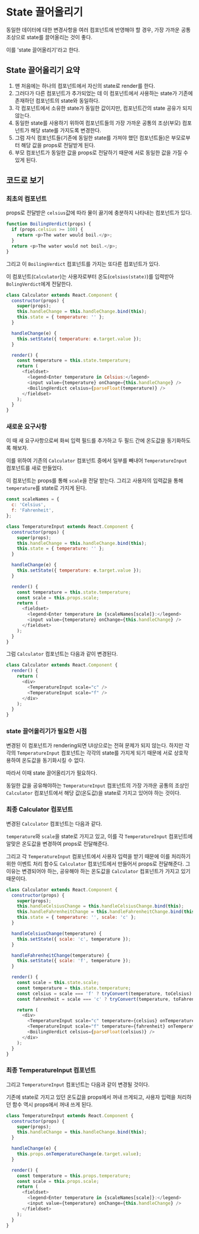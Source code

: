 # State 끌어올리기

동일한 데이터에 대한 변경사항을 여러 컴포넌트에 반영해야 할 경우, 가장 가까운 공통 조상으로 state를 끌어올리는 것이 좋다.

이를 'state 끌어올리기'라고 한다.

## State 끌어올리기 요약

1. 맨 처음에는 하나의 컴포넌트에서 자신의 state로 render를 한다.
2. 그러다가 다른 컴포넌트가 추가되었는 데 이 컴포넌트에서 사용하는 state가 기존에 존재하던 컴포넌트의 state와 동일하다.
3. 각 컴포넌트에서 소유한 state가 동일한 값이지만, 컴포넌트간의 state 공유가 되지 않는다.
4. 동일한 state를 사용하기 위하여 컴포넌트들의 가장 가까운 공통의 조상(부모) 컴포넌트가 해당 state를 가지도록 변경한다.
5. 그럼 자식 컴포넌트들(기존에 동일한 state를 가져야 했던 컴포넌트들)은 부모로부터 해당 값을 props로 전달받게 된다.
6. 부모 컴포넌트가 동일한 값을 props로 전달하기 때문에 서로 동일한 값을 가질 수 있게 된다.

## 코드로 보기

### 최초의 컴포넌트

props로 전달받은 `celsius`값에 따라 물이 끓기에 충분하지 나타내는 컴포넌트가 있다.

```js
function BoilingVerdict(props) {
  if (props.celsius >= 100) {
    return <p>The water would boil.</p>;
  }
  return <p>The water would not boil.</p>;
}
```

그리고 이 `BoilingVerdict` 컴포넌트를 가지는 또다른 컴포넌트가 있다.

이 컴포넌트(`Calculator`)는 사용자로부터 온도(`celsius(state)`)를 입력받아 `BolingVerdict`에게 전달한다.

```js
class Calculator extends React.Component {
  constructor(props) {
    super(props);
    this.handleChange = this.handleChange.bind(this);
    this.state = { temperature: '' };
  }

  handleChange(e) {
    this.setState({ temperature: e.target.value });
  }

  render() {
    const temperature = this.state.temperature;
    return (
      <fieldset>
        <legend>Enter temperature in Celsius:</legend>
        <input value={temperature} onChange={this.handleChange} />
        <BoilingVerdict celsius={parseFloat(temperature)} />
      </fieldset>
    );
  }
}
```

### 새로운 요구사항

이 때 새 요구사항으로써 화씨 입력 필드를 추가하고 두 필드 간에 온도값을 동기화하도록 해보자.

이를 위하여 기존의 `Calculator` 컴포넌트 중에서 일부를 빼내어 `TemperatureInput` 컴포넌트를 새로 만들었다.

이 컴포넌트는 props를 통해 `scale`을 전달 받는다. 그리고 사용자의 입력값을 통해 `temperature`를 state로 가지게 된다.

```js
const scaleNames = {
  c: 'Celsius',
  f: 'Fahrenheit',
};

class TemperatureInput extends React.Component {
  constructor(props) {
    super(props);
    this.handleChange = this.handleChange.bind(this);
    this.state = { temperature: '' };
  }

  handleChange(e) {
    this.setState({ temperature: e.target.value });
  }

  render() {
    const temperature = this.state.temperature;
    const scale = this.props.scale;
    return (
      <fieldset>
        <legend>Enter temperature in {scaleNames[scale]}:</legend>
        <input value={temperature} onChange={this.handleChange} />
      </fieldset>
    );
  }
}
```

그럼 `Calculator` 컴포넌트는 다음과 같이 변경된다.

```js
class Calculator extends React.Component {
  render() {
    return (
      <div>
        <TemperatureInput scale="c" />
        <TemperatureInput scale="f" />
      </div>
    );
  }
}
```

### state 끌어올리기가 필요한 시점

변경된 이 컴포넌트가 rendering되면 UI상으로는 전혀 문제가 되지 않는다. 하지만 각각의 `TemperatureInput` 컴포넌트는 각각의 state를 가지게 되기 때문에 서로 상호작용하여 온도값을 동기화시킬 수 없다.

따라서 이때 state 끌어올리기가 필요하다.

동일한 값을 공유해야하는 `TemperatureInput` 컴포넌트의 가장 가까운 공통의 조상인 `Calculator` 컴포넌트에서 해당 값(온도값)을 state로 가지고 있어야 하는 것이다.

### 최종 Calculator 컴포넌트

변경된 `Calculator` 컴포넌트는 다음과 같다.

`temperature`와 `scale`을 state로 가지고 있고, 이를 각 `TemperatureInput` 컴포넌트에 알맞은 온도값을 변경하여 props로 전달해준다.

그리고 각 `TemperatureInput` 컴포넌트에서 사용자 입력을 받기 때문에 이를 처리하기 위한 이벤트 처리 함수도 `Calculator` 컴포넌트에서 만들어서 props로 전달해준다. 그 이유는 변경되어야 하는, 공유해야 하는 온도값을 `Calculator` 컴포넌트가 가지고 있기 때문이다.

```js
class Calculator extends React.Component {
  constructor(props) {
    super(props);
    this.handleCelsiusChange = this.handleCelsiusChange.bind(this);
    this.handleFahrenheitChange = this.handleFahrenheitChange.bind(this);
    this.state = { temperature: '', scale: 'c' };
  }

  handleCelsiusChange(temperature) {
    this.setState({ scale: 'c', temperature });
  }

  handleFahrenheitChange(temperature) {
    this.setState({ scale: 'f', temperature });
  }

  render() {
    const scale = this.state.scale;
    const temperature = this.state.temperature;
    const celsius = scale === 'f' ? tryConvert(temperature, toCelsius) : temperature;
    const fahrenheit = scale === 'c' ? tryConvert(temperature, toFahrenheit) : temperature;

    return (
      <div>
        <TemperatureInput scale="c" temperature={celsius} onTemperatureChange={this.handleCelsiusChange} />
        <TemperatureInput scale="f" temperature={fahrenheit} onTemperatureChange={this.handleFahrenheitChange} />
        <BoilingVerdict celsius={parseFloat(celsius)} />
      </div>
    );
  }
}
```

### 최종 TemperatureInput 컴포넌트

그리고 `TemperatureInput` 컴포넌트는 다음과 같이 변경될 것이다.

기존에 state로 가지고 있던 온도값을 props에서 꺼내 쓰게되고, 사용자 입력을 처리하던 함수 역시 props에서 꺼내 쓰게 된다.

```js
class TemperatureInput extends React.Component {
  constructor(props) {
    super(props);
    this.handleChange = this.handleChange.bind(this);
  }

  handleChange(e) {
    this.props.onTemperatureChange(e.target.value);
  }

  render() {
    const temperature = this.props.temperature;
    const scale = this.props.scale;
    return (
      <fieldset>
        <legend>Enter temperature in {scaleNames[scale]}:</legend>
        <input value={temperature} onChange={this.handleChange} />
      </fieldset>
    );
  }
}
```
